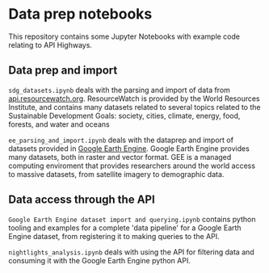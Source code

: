 # Data prep notebooks

This repository contains some Jupyter Notebooks with example code relating to API Highways.

## Data prep and import

`sdg_datasets.ipynb` deals with the parsing and import of data from
[api.resourcewatch.org](https://api.resourcewatch.org). ResourceWatch
is provided by the World Resources Institute, and contains many
datasets related to several topics related to the Sustainable
Development Goals: society, cities, climate, energy, food, forests,
and water and oceans

`ee_parsing_and_import.ipynb` deals with the dataprep and import of
datasets provided in [Google Earth
Engine](https://earthengine.google.com/).  Google Earth Engine
provides many datasets, both in raster and vector format. GEE is a
managed computing enviroment that provides researchers around the
world access to massive datasets, from satellite imagery to
demographic data.

## Data access through the API
`Google Earth Engine dataset import and querying.ipynb` contains
python tooling and examples for a complete 'data pipeline' for a
Google Earth Engine dataset, from registering it to making queries to the API.

`nightlights_analysis.ipynb` deals with using the API for filtering
data and consuming it with the Google Earth Engine python API.
